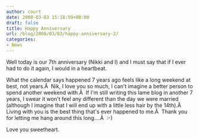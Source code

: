 ```yaml
---
author: court
date: 2008-03-03 15:18:59+00:00
draft: false
title: Happy Anniversary
url: /blog/2008/03/03/happy-anniversary-2/
categories:
- News
---
```


Well today is our 7th anniversary (Nikki and I) and I must say that if I ever had to do it again, I would in a heartbeat.

What the calendar says happened 7 years ago feels like a long weekend at best, not years.Â  Nik, I love you so much, I can't imagine a better person to spend another weekend with.Â  If I'm still writing this lame blog in another 7 years, I swear it won't feel any different than the day we were married (although I imagine that I will end up with a little less hair by the 14th).Â  Living with you is the best thing that's ever happened to me.Â  Thank you for letting me hang around this long....Â  :-)

Love you sweetheart.
